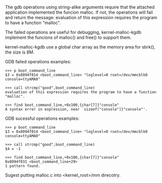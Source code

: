 The gdb operations using string-alike arguments require that the attached application implemented the funcion malloc.
If not, the operations will fail and return the message: evaluation of this expression requires the program to have a function "malloc".

The failed operations are useful for debugging, kernel-malloc-kgdb implement the funcions of malloc() and free() to support them.

kernel-malloc-kgdb use a global char array as the memory area for sbrk(), the size is 8M.

GDB failed operations examples:

```shell
>>> p boot_command_line 
$3 = 0x8094f014 <boot_command_line> "loglevel=0 root=/dev/mmcblk0 console=ttyAMA0"

>>> call strcmp("good",boot_command_line)
evaluation of this expression requires the program to have a function "malloc".

>>> find boot_command_line,+0x100,{char[7]}"console"
A syntax error in expression, near `sizeof("console"]}"console"'.
```
GDB sucessful operations examples:
```shell
>>> p boot_command_line 
$3 = 0x8094f014 <boot_command_line> "loglevel=0 root=/dev/mmcblk0 console=ttyAMA0"

>>> call strcmp("good",boot_command_line)
$4 = -1

>>> find boot_command_line,+0x100,{char[7]}"console"
0x8094f031 <boot_command_line+29>
1 pattern found.
```

Sugest putting malloc.c into <kernel_root>/mm direcotry.
